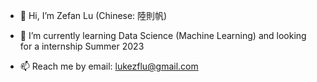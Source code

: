 - 👋 Hi, I’m Zefan Lu (Chinese: 陸則帆)

- 🌱 I’m currently learning Data Science (Machine Learning) and looking for a internship Summer 2023

- 📫 Reach me by email: lukezflu@gmail.com

